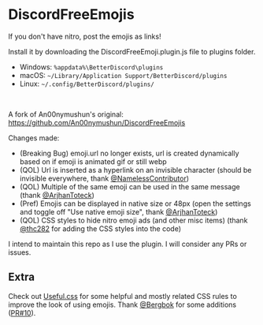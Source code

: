 # DiscordFreeEmojis

If you don't have nitro, post the emojis as links!<br>

Install it by downloading the DiscordFreeEmoji.plugin.js file to plugins folder.<br>
- Windows: `%appdata%\BetterDiscord\plugins`
- macOS: `~/Library/Application Support/BetterDiscord/plugins`
- Linux: `~/.config/BetterDiscord/plugins/`
<br>

A fork of An00nymushun's original: https://github.com/An00nymushun/DiscordFreeEmojis <br>

Changes made:
- (Breaking Bug) emoji.url no longer exists, url is created dynamically based on if emoji is animated gif or still webp
- (QOL) Url is inserted as a hyperlink on an invisible character (should be invisible everywhere, thank [@NamelessContributor](https://github.com/NamelessContributor))
- (QOL) Multiple of the same emoji can be used in the same message (thank [@ArjhanToteck](https://github.com/ArjhanToteck))
- (Pref) Emojis can be displayed in native size or 48px (open the settings and toggle off "Use native emoji size", thank [@ArjhanToteck](https://github.com/ArjhanToteck))
- (QOL) CSS styles to hide nitro emoji ads (and other misc items) (thank [@thc282](https://github.com/thc282) for adding the CSS styles into the code)

I intend to maintain this repo as I use the plugin. I will consider any PRs or issues.

## Extra
Check out [Useful.css](Useful.css) for some helpful and mostly related CSS rules to improve the look of using emojis. Thank [@Bergbok](https://github.com/Bergbok) for some additions ([PR#10](https://github.com/EpicGazel/DiscordFreeEmojis/pull/10)).

